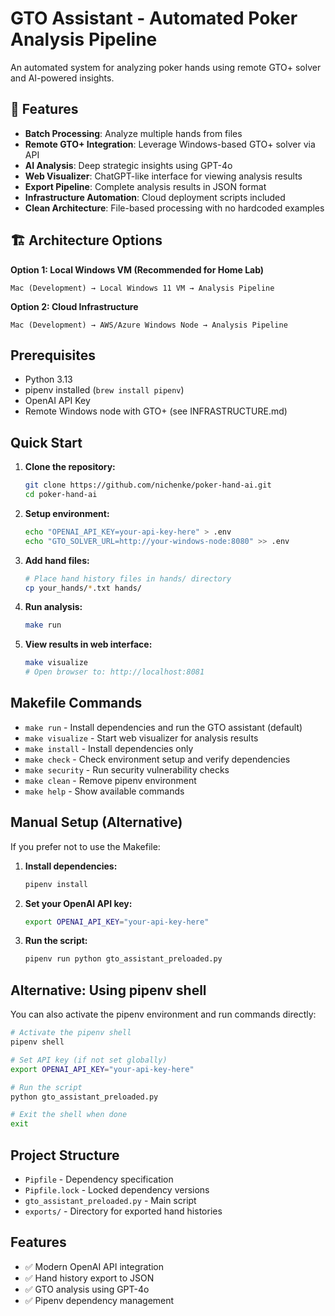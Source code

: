 # GTO Assistant - Automated Poker Analysis Pipeline

An automated system for analyzing poker hands using remote GTO+ solver and AI-powered insights.

## 🚀 Features

- **Batch Processing**: Analyze multiple hands from files
- **Remote GTO+ Integration**: Leverage Windows-based GTO+ solver via API
- **AI Analysis**: Deep strategic insights using GPT-4o
- **Web Visualizer**: ChatGPT-like interface for viewing analysis results
- **Export Pipeline**: Complete analysis results in JSON format
- **Infrastructure Automation**: Cloud deployment scripts included
- **Clean Architecture**: File-based processing with no hardcoded examples

## 🏗️ Architecture Options

**Option 1: Local Windows VM (Recommended for Home Lab)**
```
Mac (Development) → Local Windows 11 VM → Analysis Pipeline
```

**Option 2: Cloud Infrastructure**
```
Mac (Development) → AWS/Azure Windows Node → Analysis Pipeline
```

## Prerequisites

- Python 3.13
- pipenv installed (`brew install pipenv`)
- OpenAI API Key
- Remote Windows node with GTO+ (see INFRASTRUCTURE.md)

## Quick Start

1. **Clone the repository:**
   ```bash
   git clone https://github.com/nichenke/poker-hand-ai.git
   cd poker-hand-ai
   ```

2. **Setup environment:**
   ```bash
   echo "OPENAI_API_KEY=your-api-key-here" > .env
   echo "GTO_SOLVER_URL=http://your-windows-node:8080" >> .env
   ```

3. **Add hand files:**
   ```bash
   # Place hand history files in hands/ directory
   cp your_hands/*.txt hands/
   ```

4. **Run analysis:**
   ```bash
   make run
   ```

5. **View results in web interface:**
   ```bash
   make visualize
   # Open browser to: http://localhost:8081
   ```

## Makefile Commands

- `make run` - Install dependencies and run the GTO assistant (default)
- `make visualize` - Start web visualizer for analysis results
- `make install` - Install dependencies only
- `make check` - Check environment setup and verify dependencies
- `make security` - Run security vulnerability checks
- `make clean` - Remove pipenv environment
- `make help` - Show available commands

## Manual Setup (Alternative)

If you prefer not to use the Makefile:

1. **Install dependencies:**
   ```bash
   pipenv install
   ```

2. **Set your OpenAI API key:**
   ```bash
   export OPENAI_API_KEY="your-api-key-here"
   ```

3. **Run the script:**
   ```bash
   pipenv run python gto_assistant_preloaded.py
   ```

## Alternative: Using pipenv shell

You can also activate the pipenv environment and run commands directly:

```bash
# Activate the pipenv shell
pipenv shell

# Set API key (if not set globally)
export OPENAI_API_KEY="your-api-key-here"

# Run the script
python gto_assistant_preloaded.py

# Exit the shell when done
exit
```

## Project Structure

- `Pipfile` - Dependency specification
- `Pipfile.lock` - Locked dependency versions
- `gto_assistant_preloaded.py` - Main script
- `exports/` - Directory for exported hand histories

## Features

- ✅ Modern OpenAI API integration
- ✅ Hand history export to JSON
- ✅ GTO analysis using GPT-4o
- ✅ Pipenv dependency management

